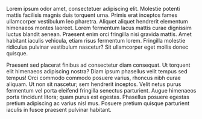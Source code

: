 Lorem ipsum odor amet, consectetuer adipiscing elit. Molestie potenti mattis facilisis magnis duis torquent urna. Primis erat inceptos fames ullamcorper vestibulum leo pharetra. Aliquet aliquet hendrerit elementum himenaeos montes laoreet. Lorem fermentum lacus mattis curae dignissim luctus blandit aenean. Praesent enim orci fringilla nisi gravida mattis. Amet habitant iaculis vehicula, etiam risus fermentum lorem. Fringilla molestie ridiculus pulvinar vestibulum nascetur? Sit ullamcorper eget mollis donec quisque.



Praesent sed placerat finibus ad consectetur diam consequat. Ut torquent elit himenaeos adipiscing nostra? Diam ipsum phasellus velit tempus sed tempus! Orci commodo commodo posuere varius, rhoncus nibh curae aliquam. Ut non sit nascetur; sem hendrerit inceptos. Velit netus purus fermentum vel porta eleifend fringilla senectus parturient. Augue himenaeos porta tincidunt litora; quam purus est egestas. Phasellus posuere egestas pretium adipiscing ac varius nisl mus. Posuere pretium quisque parturient iaculis in fusce praesent pulvinar habitant.
